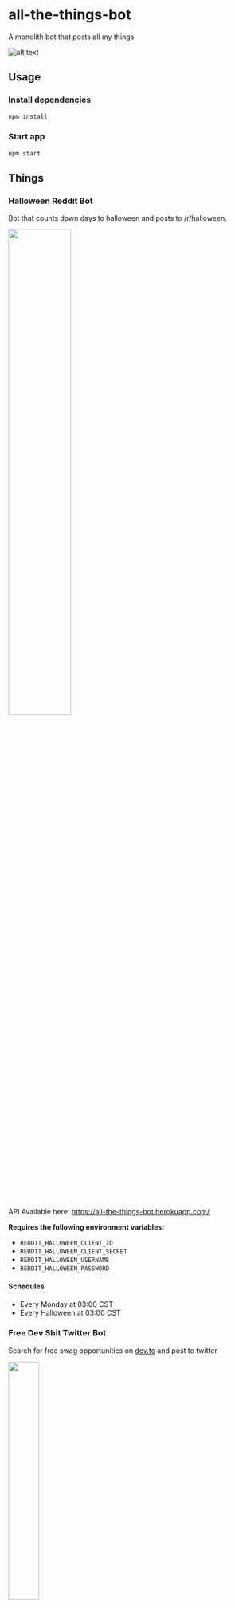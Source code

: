# all-the-things-bot

A monolith bot that posts all my things

![alt text](https://i.imgur.com/FiNj8.jpg)

## Usage

### Install dependencies

```bash
npm install
```

### Start app

```bash
npm start
```

## Things

### Halloween Reddit Bot

Bot that counts down days to halloween and posts to /r/halloween.

<img src="https://i.imgur.com/fyLBUmT.png" height="50%" width="50%"/>

API Available here: https://all-the-things-bot.herokuapp.com/

**Requires the following environment variables:**

- `REDDIT_HALLOWEEN_CLIENT_ID`
- `REDDIT_HALLOWEEN_CLIENT_SECRET`
- `REDDIT_HALLOWEEN_USERNAME`
- `REDDIT_HALLOWEEN_PASSWORD`

#### Schedules

- Every Monday at 03:00 CST
- Every Halloween at 03:00 CST

### Free Dev Shit Twitter Bot

Search for free swag opportunities on [dev.to](https://dev.to) and post to twitter

<img src="https://i.imgur.com/FOYDULy.png" height="35%" width="35%"/>

#### Usage

[![Twitter Follow](https://img.shields.io/twitter/follow/FreeDevShitBot?label=Follow&style=social)](https://twitter.com/FreeDevShitBot)

**Requires the following environment variables:**

- `TWITTER_FREEDEVSHIT_CONSUMER_KEY`
- `TWITTER_FREEDEVSHIT_CONSUMER_SECRET`
- `TWITTER_FREEDEVSHIT_ACCESS_TOKEN`
- `TWITTER_FREEDEVSHIT_ACCESS_TOKEN_SECRET`

#### Schedules

- Every day at 11:55 PM CST

### Free Dev Shit Discord Bot

Search for free swag opportunities on [dev.to](https://dev.to) and post to subscribed discord servers

<img src="https://i.imgur.com/SYMoTfQ.png" height="50%" width="50%"/>

#### Usage

[![AddToDiscord](https://img.shields.io/badge/Add%20to%20Discord-📥-blue)](https://discord.com/oauth2/authorize?scope=bot&client_id=800447160340447322)

> IMPORTANT NOTE: Requires channel called `swag` in your discord server

**Requires the following environment variables:**

- `DISCORD_FREEDEVSHIT_TOKEN`

#### Schedules

- Every day at 11:55 PM CST
